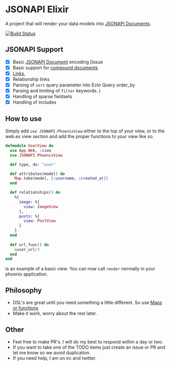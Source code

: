 JSONAPI Elixir
=======

A project that will render your data models into [JSONAPI Documents](http://jsonapi.org/format). 

[![Build Status](https://travis-ci.org/jeregrine/jsonapi.svg)](https://travis-ci.org/jeregrine/jsonapi)

## JSONAPI Support
- [X] Basic [JSONAPI Document](http://jsonapi.org/format/#document-top-level) encoding [issue
- [X] Basic support for [compound documents](http://jsonapi.org/format/#document-compound-documents)
- [X] [Links](http://jsonapi.org/format/#document-links), 
- [X] Relationship links 
- [X] Parsing of `sort` query parameter into Ecto Query order_by
- [X] Parsing and limiting of `filter` keywords. )
- [X] Handling of sparse fieldsets
- [X] Handling of includes

## How to use
Simply add `use JSONAPI.PhoenixView` either to the top of your view, or to the web.ex view section and add the
proper functions to your view like so.

```elixir
defmodule UserView do
  use App.Web, :view
  use JSONAPI.PhoenixView

  def type, do: "user"

  def attributes(model) do
    Map.take(model, [:username, :created_at])
  end

  def relationships() do
    %{
      image: %{
        view: ImageView
      },
      posts: %{
        view: PostView
      }
    }
  end
  
  def url_func() do
    &user_url/3
  end
end
```
is an example of a basic view. You can now call `render` normally in your phoenix application.


## Philosophy

- DSL's are great until you need something a little different. So use [Maps or functions](http://elixir-lang.org/getting-started/meta/domain-specific-languages.html)
- Make it work, worry about the rest later.

## Other

- Feel free to make PR's. I will do my best to respond within a day or two. 
- If you want to take one of the TODO items just create an issue or PR and let me know so we avoid duplication.
- If you need help, I am on irc and twitter. 
